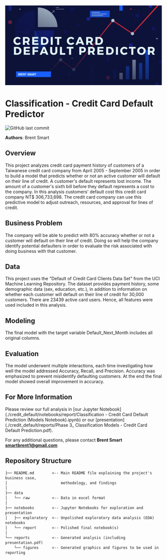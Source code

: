 <img src="header.jpg" alt="Repo Header"/><br/>

# Classification - Credit Card Default Predictor

![GitHub last commit](https://img.shields.io/github/last-commit/smartbre/credit-default)<br/>

**Authors**: Brent Smart

## Overview

This project analyzes credit card payment history of customers of a Taiwanese credit card company from April 2005 - September 2005 in order to build a model that predicts whether or not an active customer will default on their line of credit. A customer's default represents lost income. The amount of a customer's sixth bill before they default represents a cost to the company. In this analysis customers' default cost this credit card company NT$ 306,733,698. The credit card company can use this predictive model to adjust outreach, resources, and approval for lines of credit.

## Business Problem

The company will be able to predict with 80% accuracy whether or not a customer will default on their line of credit. Doing so will help the company identify potential defaulters in order to evaluate the risk associated with doing business with that customer.

## Data

This project uses the "Default of Credit Card Clients Data Set" from the UCI Machine Learning Repository. The dataset provides payment history, some demographic data (sex, education, etc.), in addition to information on whether each customer will default on their line of credit for 30,000 customers. There are 23439 active card users. Hence, all features were used included in this analysis.


## Modeling

The final model with the target variable Default_Next_Month includes all original columns. 

## Evaluation

The model underwent multiple interactions, each time investigating how well the model addressed Accuracy, Recall, and Precision. Accuracy was emphasized to prevent misidentify defaulting customers. At the end the final model showed overall improvement in accuracy. 


## For More Information

Please review our full analysis in [our Jupyter Notebook](./credit_default/notebooks/report/Classification - Credit Card Default Prediction (Models Notebook).ipynb) or our [presentation](./credit_default/reports/Phase 3_ Classification Models - Credit Card Default Prediction.pdf).

For any additional questions, please contact **Brent Smart smartbrent1@gmail.com**

## Repository Structure

```
├── README.md        <-- Main README file explaining the project's business case,
│                        methodology, and findings
│
├── data             
│   └── raw          <-- Data in excel format
│
├── notebooks        <-- Jupyter Notebooks for exploration and presentation
│   ├── exploratory  <-- Unpolished exploratory data analysis (EDA) notebooks
│   └── report       <-- Polished final notebook(s)
│
└── reports          <-- Generated analysis (including presentation.pdf)
    └── figures      <-- Generated graphics and figures to be used in reporting
